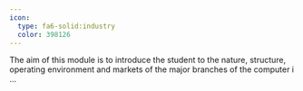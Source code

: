 ```yaml
---
icon:
  type: fa6-solid:industry
  color: 398126
---
```


The aim of this module is to introduce the student to the nature, structure, operating environment and markets of the major branches of the computer i ... 
